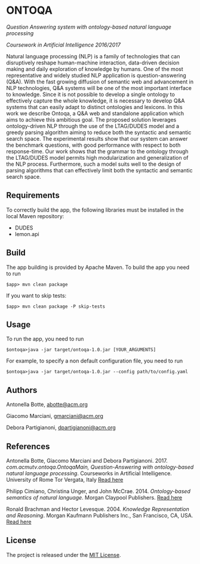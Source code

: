 # ONTOQA

*Question Answering system with ontology-based natural language processing*

*Coursework in Artificial Intelligence 2016/2017*

Natural language processing (NLP) is a family of technologies that can disruptively reshape human-machine interaction,
data-driven decision making and daily exploration of knowledge by humans. One of the most representative and widely
studied NLP application is question-answering (Q&A). With the fast growing diffusion of semantic web and advancement in
NLP technologies, Q&A systems will be one of the most important interface to knowledge.
Since it is not possible to develop a single ontology to effectively capture the whole knowledge, it is necessary to develop
Q&A systems that can easily adapt to distinct ontologies and lexicons.
In this work we describe Ontoqa, a Q&A web and standalone application which aims to achieve this ambitious goal. The
proposed solution leverages ontology-driven NLP through the use of the LTAG/DUDES model and a greedy parsing algorithm
aiming to reduce both the syntactic and semantic search space. The experimental results show that our system can answer the
benchmark questions, with good performance with respect to both response-time. Our work shows that the grammar to the
ontology through the LTAG/DUDES model permits high modularization and generalization of the NLP process. Furthermore,
such a model suits well to the design of parsing algorithms that can effectively limit both the syntactic and semantic search
space.

## Requirements
To correctly build the app, the following libraries must be installed in the local Maven repository:
 
* DUDES
* lemon.api


## Build
The app building is provided by Apache Maven. To build the app you need to run

    $app> mvn clean package

If you want to skip tests:

    $app> mvn clean package -P skip-tests


## Usage 
To run the app, you need to run

    $ontoqa>java -jar target/ontoqa-1.0.jar [YOUR_ARGUMENTS]

For example, to specify a non default configuration file, you need to run

    $ontoqa>java -jar target/ontoqa-1.0.jar --config path/to/config.yaml


## Authors
Antonella Botte, [abotte@acm.org](mailto:abotte@acm.org)

Giacomo Marciani, [gmarciani@acm.org](mailto:gmarciani@acm.org)

Debora Partigianoni, [dpartigianoni@acm.org](mailto:dpartigianoni@acm.org)


## References
Antonella Botte, Giacomo Marciani and Debora Partigianoni. 2017. *com.acmutv.ontoqa.OntoqaMain, Question-Answering with ontology-based natural language processing*. Courseworks in Artificial Intelligence. University of Rome Tor Vergata, Italy [Read here](https://gmarciani.com)

Philipp Cimiano, Christina Unger, and John McCrae. 2014. *Ontology-based semantics of natural language*. Morgan Claypool Publishers. [Read here](http://www.morganclaypool.com/doi/abs/10.2200/S00561ED1V01Y201401HLT024?journalCode=hlt)

Ronald Brachman and Hector Levesque. 2004. *Knowledge Representation and Reasoning*. Morgan Kaufmann Publishers Inc., San Francisco, CA, USA. [Read here](http://dl.acm.org/citation.cfm?id=975621)


## License
The project is released under the [MIT License](https://opensource.org/licenses/MIT).
